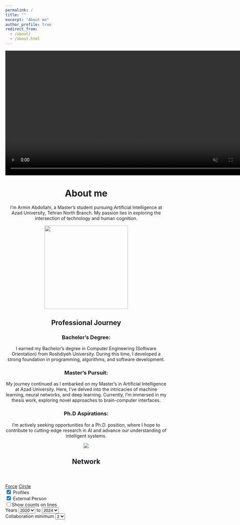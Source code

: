 ```yaml
---
permalink: /
title: ""
excerpt: "About me"
author_profile: true
redirect_from: 
  - /about/
  - /about.html
---
```



<video width="775" autoplay loop muted>
  <source src="https://github.com/user-attachments/assets/07c1bec4-b9b0-489c-b48d-7e372e323bca" type="video/mp4">
</video>


<center>
  
  <h1>
    About me
  </h1>
  
  <p>
    I’m Armin Abdollahi, a Master’s student pursuing Artificial Intelligence at Azad University, Tehran North Branch. My passion lies in exploring the intersection of technology and human cognition.
  </p>

</center>

<center>
  <img src="https://github.com/user-attachments/assets/7d7f2ec5-8ae3-4f59-912c-d1b092771aff"  width="260">
</center>


<center>
  <h2>Professional Journey</h2>
  
  <p>
    <h3>Bachelor’s Degree:</h3> I earned my Bachelor’s degree in Computer Engineering (Software Orientation) from Roshdiyeh University. During this time, I developed a strong foundation in programming, algorithms, and software development.
  </p>
  
  <p>
    <h3>Master’s Pursuit:</h3> My journey continued as I embarked on my Master’s in Artificial Intelligence at Azad University. Here, I’ve delved into the intricacies of machine learning, neural networks, and deep learning. Currently, I’m immersed in my thesis work, exploring novel approaches to brain-computer interfaces.
  </p>
  
  <p>
    <h3>Ph.D Aspirations:</h3> I’m actively seeking opportunities for a Ph.D. position, where I hope to contribute to cutting-edge research in AI and advance our understanding of intelligent systems.
  </p>

</center>



<center>
  <img src="https://github.com/user-attachments/assets/36bbc47d-6e87-4e53-a2da-55f3adfabf7f">
</center>





















<div class="page-section-content page-section-content-persons page-section-content-persons-view" style="padding-top: 0"> <div class="pure-custom"> <div class="page-section-content page-section-content-persons page-section-content-persons-network"> <div class="container"> <section class="page-section content-relation-section organisations-network-section"> <header> <h1 class="title icon icon-network"> <span class="title">Network</span> </h1> </header> <div id="researchNetworkPlaceholder"></div> <div data-content-family="com.elsevier.pure.portal.Person" data-content-id="440f7ae2-2233-4060-855c-c2a25188e2fe" data-locale="en_US" id="researchNetworkContainer"> <div id="researchNetworkHeader"> <div class="viewcontrols"> <a class="pure_icon pure_icon_play" href="javascript://" rel="play" title='Play'></a> <a class="pure_icon pure_icon_zoom-in" href="javascript://" rel="zoom_in" title='Zoom in'></a> <a class="pure_icon pure_icon_zoom-out" href="javascript://" rel="zoom_out" title='Zoom out'></a> <a class="pure_icon pure_icon_expand" rel="expand" title='Maximize the network inside your browser window'></a> <a class="pure_icon pure_icon_contract" rel="contract" title='orginal-size'></a> </div> <div class="views"> <a class="selected" href="javascript://" rel="force" title="Force"><span>Force</span></a> <a href="javascript://" rel="circle" title="Circle"><span>Circle </span></a> </div> </div> <div id="researchNetworkViewer"> <div class="controls"> <div class="families"> <div class="family"> <input name="_family_person" type="hidden"><input data-family="com.elsevier.pure.portal.Person" data-family-url="persons" id="family_person" name="family_person" type="checkbox" checked="checked"> <label for="family_person"><em class="icon icon-person"></em></label> <span>Profiles</span>
                        </div>
                        <div class="family">
                            <input name="_family_externalperson" type="hidden"><input data-family="com.elsevier.pure.portal.ExternalPerson" data-family-url="externalpersons" id="family_externalperson" name="family_externalperson" type="checkbox" checked="checked"> <label for="family_externalperson"><em class="icon icon-externalperson"></em></label> <span>External Person </span>
                        </div>





</div>
                    <div class="lines">
                        <input id="showCounts" type="checkbox"><label for="showCounts"></label><span>Show counts on lines</span>
                    </div>
                    <div class="years">
                        <label class="block" for="startYear">Years </label> <select id="startYear" name="startYear">
                        
  <option value="1999" >
      1999
  </option>
                        
  <option value="2000" >
      2000
  </option>
                        
  <option value="2001" >
      2001
  </option>
                        
  <option value="2002" >
      2002
  </option>
                        
  <option value="2003" >
      2003
  </option>
                        
  <option value="2004" >
      2004
  </option>
                        
  <option value="2005" >
      2005
  </option>
                        
  <option value="2006" >
      2006
  </option>
                        
  <option value="2007" >
      2007
  </option>
                        
  <option value="2008" >
                            2008
  </option>
                        
  <option value="2020"  selected=selected>
                            2020
  </option>
                        
  <option value="2021" >
                            2021
  </option>
                        
  <option value="2022" >
                            2022
  </option>
                        
  <option value="2023" >
                            2023
  </option>
                        
  <option value="2024" >
      2024
  </option>
                        
</select>
    <label for="endYear">to</label>
    <select id="endYear" name="endYear">
                                
  <option value="1999" >
      1999
  </option>
  
  <option value="2020" >
                                2020
  </option>
                            
  <option value="2021" >
                                2021
  </option>
                            
  <option value="2022" >
                                2022
  </option>
                            
  <option value="2023" >
                                2023
  </option>
                            
  <option value="2024"  selected=selected>
                                2024
  </option>
                            
</select>
</div>

<div>
    <label class="block" for="minCollaborationCount">Collaboration minimum</label>
    <select id="minCollaborationCount" name="minCollaborationCount">
                            
  <option value="1" >
      1
  </option>
                            
  <option value="2"  selected=selected>
                                2
  </option>
                            
  <option value="3" >
                                3
  </option>
                            
                            <option value="4" >
                                4
                            </option>
                            
                            <option value="5" >
                                5
                            </option>
                            
                            <option value="6" >
                                6
                            </option>
                            
                            <option value="7" >
                                7
                            </option>
                            
                            <option value="8" >
                                8
                            </option>
                            
                            <option value="9" >
                                9
                            </option>
                            
                            <option value="10" >
                                10
                            </option>
                            
                            <option value="15" >
                                15
                            </option>
                            
                            <option value="20" >
                                20
                            </option>
                            
                            <option value="25" >
                                25
                            </option>
                            
                            <option value="30" >
                                30
                            </option>
                            
                            <option value="35" >
                                35
                            </option>
                            
                            <option value="40" >
                                40
                            </option>
                            
                            <option value="45" >
                                45
                            </option>
                            
                            <option value="50" >
                                50
                            </option>
                            
                            <option value="75" >
                                75
                            </option>
                            
                            <option value="100" >
                                100
                            </option>
                            
                            <option value="125" >
                                125
                            </option>
                            
                        <option value="250">
                            250
                        </option>
                        <option value="500">
                            500
                        </option>
                    </select>
                    </div>
                </div>
                <div data-collaboration-title="{count}  research outputs of {source} And {target}" id="researchNetworkDetails">
                    <div class="help">
                        <p>
                            Click on a line in the diagram to see collaboration details.
                        </p>
                        <p>
                            Click icons to see information about the content.
                        </p>
                    </div>
                </div>
            </div>
            
            <div id="researchNetworkDiagram">
                <div data-message="{count} results match the filters. This many results may slow your browser to a crawl." id="researchNetworkSizeWarning" style="display: none;">
                    <span class="message"></span> <a href="javascript://" id="researchNetworkSizeAccept">Show the results anyway</a>
                </div>
                <!--<link href="https://asu.pure.elsevier.com/assets/platform/pure-font/style-4b04b626754f0448e0b501b273532fc0.css" rel="stylesheet">-->
                <div class="portal_diagram portal_diagram_adaptive portal_diagram_hideedgelabels portal_diagram_drawing_size1" id="diagram">
                    <div class="portal_diagram_bar"><span class="portal_diagram_layouts"><a href="javascript://" rel="force">Force</a><a href="javascript://" rel="circle">Circle</a></span><span class="portal_diagram_navigation"><a href="javascript://" rel="zoom_in">In</a><a href="javascript://" rel="zoom_out">Out</a></span><span class="portal_diagram_actions"><a href="javascript://" rel="play">Play</a></span></div>
                    <div class="portal_diagram_drawing"></div>
                    <div class="portal_diagram_controls">
                        <div class="portal_diagram_controls_search">
                            <i class="icon icon-magnifying-glass"></i>
                            <input id="diagramSearch" aria-label="Enter" search="" terms...="" autocomplete="off" spellcheck="false" type="text">
                        </div>
                        <div class="portal_diagram_controls_searchresult"></div>
                    </div>
                </div>
            </div>
            
        </div>
    </section>
